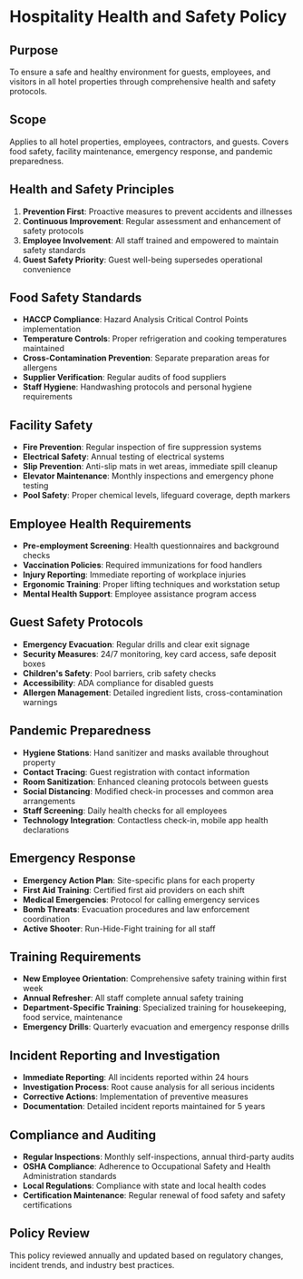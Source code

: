 # Hospitality Health and Safety Policy

## Purpose
To ensure a safe and healthy environment for guests, employees, and visitors in all hotel properties through comprehensive health and safety protocols.

## Scope
Applies to all hotel properties, employees, contractors, and guests. Covers food safety, facility maintenance, emergency response, and pandemic preparedness.

## Health and Safety Principles
1. **Prevention First**: Proactive measures to prevent accidents and illnesses
2. **Continuous Improvement**: Regular assessment and enhancement of safety protocols
3. **Employee Involvement**: All staff trained and empowered to maintain safety standards
4. **Guest Safety Priority**: Guest well-being supersedes operational convenience

## Food Safety Standards
- **HACCP Compliance**: Hazard Analysis Critical Control Points implementation
- **Temperature Controls**: Proper refrigeration and cooking temperatures maintained
- **Cross-Contamination Prevention**: Separate preparation areas for allergens
- **Supplier Verification**: Regular audits of food suppliers
- **Staff Hygiene**: Handwashing protocols and personal hygiene requirements

## Facility Safety
- **Fire Prevention**: Regular inspection of fire suppression systems
- **Electrical Safety**: Annual testing of electrical systems
- **Slip Prevention**: Anti-slip mats in wet areas, immediate spill cleanup
- **Elevator Maintenance**: Monthly inspections and emergency phone testing
- **Pool Safety**: Proper chemical levels, lifeguard coverage, depth markers

## Employee Health Requirements
- **Pre-employment Screening**: Health questionnaires and background checks
- **Vaccination Policies**: Required immunizations for food handlers
- **Injury Reporting**: Immediate reporting of workplace injuries
- **Ergonomic Training**: Proper lifting techniques and workstation setup
- **Mental Health Support**: Employee assistance program access

## Guest Safety Protocols
- **Emergency Evacuation**: Regular drills and clear exit signage
- **Security Measures**: 24/7 monitoring, key card access, safe deposit boxes
- **Children's Safety**: Pool barriers, crib safety checks
- **Accessibility**: ADA compliance for disabled guests
- **Allergen Management**: Detailed ingredient lists, cross-contamination warnings

## Pandemic Preparedness
- **Hygiene Stations**: Hand sanitizer and masks available throughout property
- **Contact Tracing**: Guest registration with contact information
- **Room Sanitization**: Enhanced cleaning protocols between guests
- **Social Distancing**: Modified check-in processes and common area arrangements
- **Staff Screening**: Daily health checks for all employees
- **Technology Integration**: Contactless check-in, mobile app health declarations

## Emergency Response
- **Emergency Action Plan**: Site-specific plans for each property
- **First Aid Training**: Certified first aid providers on each shift
- **Medical Emergencies**: Protocol for calling emergency services
- **Bomb Threats**: Evacuation procedures and law enforcement coordination
- **Active Shooter**: Run-Hide-Fight training for all staff

## Training Requirements
- **New Employee Orientation**: Comprehensive safety training within first week
- **Annual Refresher**: All staff complete annual safety training
- **Department-Specific Training**: Specialized training for housekeeping, food service, maintenance
- **Emergency Drills**: Quarterly evacuation and emergency response drills

## Incident Reporting and Investigation
- **Immediate Reporting**: All incidents reported within 24 hours
- **Investigation Process**: Root cause analysis for all serious incidents
- **Corrective Actions**: Implementation of preventive measures
- **Documentation**: Detailed incident reports maintained for 5 years

## Compliance and Auditing
- **Regular Inspections**: Monthly self-inspections, annual third-party audits
- **OSHA Compliance**: Adherence to Occupational Safety and Health Administration standards
- **Local Regulations**: Compliance with state and local health codes
- **Certification Maintenance**: Regular renewal of food safety and safety certifications

## Policy Review
This policy reviewed annually and updated based on regulatory changes, incident trends, and industry best practices.